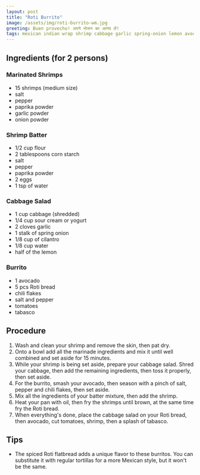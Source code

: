 ```yaml
---
layout: post
title: "Roti Burrito"
image: /assets/img/roti-burrito-wm.jpg
greeting: Buen provecho! अपने भोजन का आनंद लें!
tags: mexican indian wrap shrimp cabbage garlic spring-onion lemon avocado tomato
---
```


## Ingredients (for 2 persons)

### Marinated Shrimps

 - 15 shrimps (medium size)
 - salt
 - pepper
 - paprika powder
 - garlic powder
 - onion powder
 
### Shrimp Batter

 - 1/2 cup flour
 - 2 tablespoons corn starch
 - salt 
 - pepper
 - paprika powder
 - 2 eggs
 - 1 tsp of water
 
### Cabbage Salad

 - 1 cup cabbage (shredded)
 - 1/4 cup sour cream or yogurt
 - 2 cloves garlic
 - 1 stalk of spring onion
 - 1/8 cup of cilantro
 - 1/8 cup water
 - half of the lemon
 
### Burrito

 - 1 avocado
 - 5 pcs Roti bread
 - chili flakes
 - salt and pepper
 - tomatoes
 - tabasco
 
## Procedure

 1. Wash and clean your shrimp and remove the skin, then pat dry.
 1. Onto a bowl add all the marinade ingredients and mix it until well combined and set aside for 15 minutes.
 1. While your shrimp is being set aside, prepare your cabbage salad. Shred your cabbage, then add the remaining ingredients, then toss it properly, then set aside.
 1. For the burrito, smash your avocado, then season with a pinch of salt, pepper and chili flakes, then set aside.
 1. Mix all the ingredients of your batter mixture, then add the shrimp.
 1. Heat your pan with oil, then fry the shrimps until brown, at the same time fry the Roti bread.
 1. When everything's done, place the cabbage salad on your Roti bread, then avocado, cut tomatoes, shrimp, then a splash of tabasco.
 
## Tips

 - The spiced Roti flatbread adds a unique flavor to these burritos. You can substitute it with regular tortillas for a more Mexican style, but it won't be the same.
